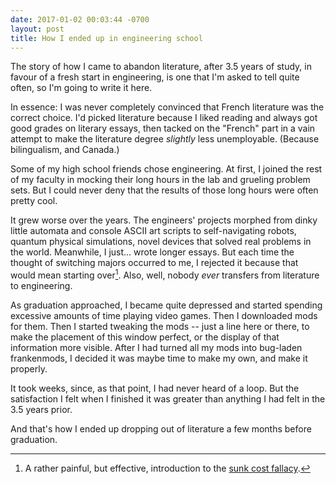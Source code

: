 ```yaml
---
date: 2017-01-02 00:03:44 -0700
layout: post
title: How I ended up in engineering school
---
```


The story of how I came to abandon literature, after 3.5 years of study, in favour of a fresh start in engineering,
is one that I'm asked to tell quite often, so I'm going to write it here.

In essence: I was never completely convinced that French literature was the correct choice. I'd picked literature
because I liked reading and always got good grades on literary essays, then tacked on the "French" part in a vain
attempt to make the literature degree *slightly* less unemployable. (Because bilingualism, and Canada.)

Some of my high school friends chose engineering. At first, I joined the rest of my
faculty in mocking their long hours in the lab and grueling problem sets. But I could never deny that the results of
those long hours were often pretty cool.

It grew worse over the years. The engineers' projects morphed from dinky little automata and console ASCII art
scripts to self-navigating robots, quantum physical simulations, novel devices that solved real problems in the world.
Meanwhile, I just... wrote longer essays. But each time the thought of switching majors occurred to me, I rejected it
because that would mean starting over[^1]. Also, well, nobody *ever* transfers from literature to engineering.

As graduation approached, I became quite depressed and started spending excessive amounts of time playing video games.
Then I downloaded mods for them. Then I started tweaking the mods -- just a line here or there, to make the placement
of this window perfect, or the display of that information more visible. After I had turned all my mods into
bug-laden frankenmods, I decided it was maybe time to make my own, and make it properly.

It took weeks, since, as that point, I had never heard of a loop. But the satisfaction I felt when I finished it was
greater than anything I had felt in the 3.5 years prior.

And that's how I ended up dropping out of literature a few months before graduation.

[^1]: A rather painful, but effective, introduction to the [sunk cost fallacy](http://lesswrong.com/lw/at/sunk_cost_fallacy/).